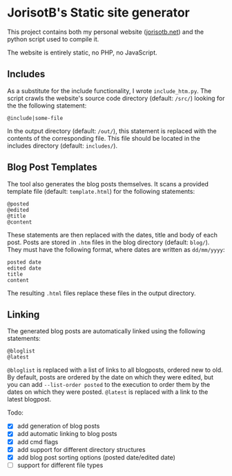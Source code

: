 # JorisotB's Static site generator
This project contains both my personal website ([jorisotb.net](https://jorisotb.net)) and the python script used to compile it.

The website is entirely static, no PHP, no JavaScript.

## Includes
As a substitute for the include functionality, I wrote `include_htm.py`.
The script crawls the website's source code directory (default: `/src/`) looking for the the following statement:
```
@include|some-file
```
In the output directory (default: `/out/`), this statement is replaced with the contents of the corresponding file. This file should be located in the includes directory (default: `includes/`).

## Blog Post Templates
The tool also generates the blog posts themselves. It scans a provided template file (default: `template.html`) for the following statements:
```
@posted
@edited
@title
@content
```
These statements are then replaced with the dates, title and body of each post. Posts are stored in `.htm` files in the blog directory (default: `blog/`). They must have the following format, where dates are written as `dd/mm/yyyy`:
```
posted date
edited date
title
content
```
The resulting `.html` files replace these files in the output directory.

## Linking
The generated blog posts are automatically linked using the following statements:
```
@bloglist
@latest
```
`@bloglist` is replaced with a list of links to all blogposts, ordered new to old. By default, posts are ordered by the date on which they were edited, but you can add `--list-order posted` to the execution to order them by the dates on which they were posted.
`@latest` is replaced with a link to the latest blogpost.

Todo:
  * [x] add generation of blog posts
  * [x] add automatic linking to blog posts
  * [x] add cmd flags
  * [x] add support for different directory structures
  * [x] add blog post sorting options (posted date/edited date)
  * [ ] support for different file types
